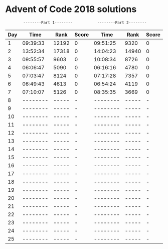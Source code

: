 # Advent of Code 2018 solutions

            --------Part 1--------           --------Part 2--------
      

|Day|Time|Rank|Score|Time|Rank|Score|
|-- |--|--|--|--|--|--|
|1  | 09:39:33 | 12192 | 0 | 09:51:25 | 9320  | 0 |
|2  | 13:52:34 | 17318 | 0 | 14:04:23 | 14940 | 0 |
|3  | 09:55:57 | 9603  | 0 | 10:08:34 | 8726  | 0 |
|4  | 06:06:47 | 5090  | 0 | 06:16:16 | 4780  | 0 |
|5  | 07:03:47 | 8124  | 0 | 07:17:28 | 7357  | 0 | 
|6  | 06:49:43 | 4613  | 0 | 06:54:24 | 4119  | 0 |
|7  | 07:10:07 | 5126  | 0 | 08:35:35 | 3669  | 0 |
|8  | -------- | ----- | - | -------- | ----- | - |
|9  | -------- | ----- | - | -------- | ----- | - |
|10 | -------- | ----- | - | -------- | ----- | - |
|11 | -------- | ----- | - | -------- | ----- | - |
|12 | -------- | ----- | - | -------- | ----- | - |
|13 | -------- | ----- | - | -------- | ----- | - |
|14 | -------- | ----- | - | -------- | ----- | - |
|15 | -------- | ----- | - | -------- | ----- | - |
|16 | -------- | ----- | - | -------- | ----- | - |
|17 | -------- | ----- | - | -------- | ----- | - |
|18 | -------- | ----- | - | -------- | ----- | - |
|19 | -------- | ----- | - | -------- | ----- | - |
|20 | -------- | ----- | - | -------- | ----- | - |
|21 | -------- | ----- | - | -------- | ----- | - |
|22 | -------- | ----- | - | -------- | ----- | - |
|23 | -------- | ----- | - | -------- | ----- | - |
|24 | -------- | ----- | - | -------- | ----- | - |
|25 | -------- | ----- | - | -------- | ----- | - |
